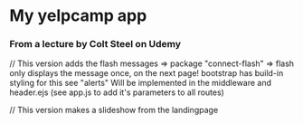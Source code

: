 # My yelpcamp app
### From a lecture by Colt Steel on Udemy

//
This version adds the flash messages => package "connect-flash"
=> flash only displays the message once, on the next page!
bootstrap has build-in styling for this see "alerts"
Will be implemented in the middleware and header.ejs (see app.js to add it's parameters to all routes)

//
This version makes a slideshow from the landingpage